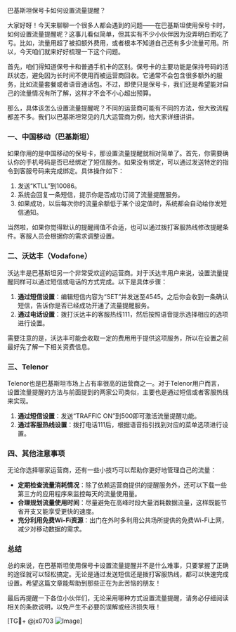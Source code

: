 巴基斯坦保号卡如何设置流量提醒？

大家好呀！今天来聊聊一个很多人都会遇到的问题——在巴基斯坦使用保号卡时，如何设置流量提醒呢？这事儿看似简单，但其实有不少小伙伴因为没弄明白而吃了亏。比如，流量用超了被扣额外费用，或者根本不知道自己还有多少流量可用。所以，今天咱们就来好好梳理一下这个问题。

首先，咱们得知道保号卡和普通手机卡的区别。保号卡的主要功能是保持号码的活跃状态，避免因为长时间不使用而被运营商回收。它通常不会包含很多额外的服务，比如流量套餐或者语音通话包。不过，即使只是保号卡，我们还是希望能对自己的流量情况有所了解，这样才不会不小心超出预算。

那么，具体该怎么设置流量提醒呢？不同的运营商可能有不同的方法，但大致流程都差不多。我们以巴基斯坦常见的几大运营商为例，给大家详细讲讲。

### 一、中国移动（巴基斯坦）

如果你用的是中国移动的保号卡，那设置流量提醒就相对简单了。首先，你需要确认你的手机号码是否已经绑定了短信服务。如果没有绑定，可以通过发送特定的指令到客服号码来完成绑定。具体操作如下：

1. 发送“KTLL”到10086。
2. 系统会回复一条短信，提示你是否成功订阅了流量提醒服务。
3. 如果成功，以后每次你的流量余额低于某个设定值时，系统都会自动给你发短信通知。

当然啦，如果你觉得默认的提醒阈值不合适，也可以通过拨打客服热线修改提醒条件。客服人员会根据你的需求调整设置。

### 二、沃达丰（Vodafone）

沃达丰是巴基斯坦另一个非常受欢迎的运营商。对于沃达丰用户来说，设置流量提醒同样可以通过短信或电话的方式完成。以下是具体步骤：

1. **通过短信设置**：编辑短信内容为“SET”并发送至4545。之后你会收到一条确认短信，告诉你是否已经成功开通了流量提醒服务。
2. **通过电话设置**：拨打沃达丰的客服热线111，然后按照语音提示选择相应的选项进行设置。

需要注意的是，沃达丰可能会收取一定的费用用于提供这项服务，所以在设置之前最好先了解一下相关资费信息。

### 三、Telenor

Telenor也是巴基斯坦市场上占有率很高的运营商之一。对于Telenor用户而言，设置流量提醒的方法与前面提到的两家公司类似，主要也是通过短信或者客服热线来实现。

1. **通过短信设置**：发送“TRAFFIC ON”到500即可激活流量提醒功能。
2. **通过客服热线设置**：拨打电话111后，根据语音指引找到对应的菜单选项进行设置。

### 四、其他注意事项

无论你选择哪家运营商，还有一些小技巧可以帮助你更好地管理自己的流量：

- **定期检查流量消耗情况**：除了依赖运营商提供的提醒服务外，还可以下载一些第三方的应用程序来监控每天的流量使用量。
- **合理规划流量使用时间**：尽量避免在高峰时段大量消耗数据流量，这样既能节省开支又能享受更快的速度。
- **充分利用免费Wi-Fi资源**：出门在外时多利用公共场所提供的免费Wi-Fi上网，减少对移动数据的需求。

### 总结

总的来说，在巴基斯坦使用保号卡设置流量提醒并不是什么难事，只要掌握了正确的途径就可以轻松搞定。无论是通过发送短信还是拨打客服热线，都可以快速完成设置。希望这篇文章能帮助到那些正在为此苦恼的朋友！

最后再提醒一下各位小伙伴们，无论采用哪种方式设置流量提醒，请务必仔细阅读相关的条款说明，以免产生不必要的误解或经济损失哦！

[TG💪+ @jx0703 ![Image](https://github.com/user-attachments/assets/dbca1d08-cadb-493c-b0ec-ad6f7a83f270)]
